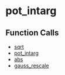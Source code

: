 # pot_intarg

## Function Calls
- [sqrt](CSD/kCSD/ica/kCsd1D/sqrt.md)
- [pot_intarg](CSD/kCSD/ica/kCsd1D/pot_intarg.md)
- [abs](CSD/kCSD/ica/kCsd1D/abs.md)
- [gauss_rescale](CSD/kCSD/ica/kCsd1D/gauss_rescale.md)
